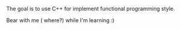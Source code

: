 The goal is to use C++ for implement functional programming style.

Bear with me ( where?) while I'm learning :)